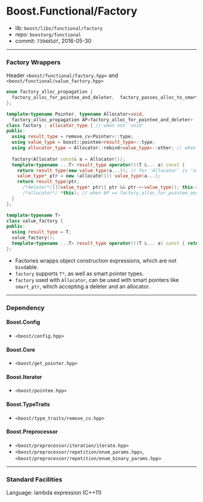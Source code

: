 # Boost.Functional/Factory

* lib: `boost/libs/functional/factory`
* repo: `boostorg/functional`
* commit: `739dd5df`, 2016-05-30

------
### Factory Wrappers

Header `<boost/functional/factory.hpp>` and `<boost/functional/value_factory.hpp>`

```c++
enum factory_alloc_propagation {
  factory_alloc_for_pointee_and_deleter,  factory_passes_alloc_to_smart_pointer
};

template<typename Pointer, typename Allocator=void,
  factory_alloc_propagation AP=factory_alloc_for_pointee_and_deleter>
class factory : allocator_type { // when not 'void'
public:
  using result_type = remove_cv<Pointer>::type;
  using value_type = boost::pointee<result_type>::type;
  using allocator_type = Allocator::rebind<value_type>::other; // when not 'void'
  
  factory(Allocator const& a = Allocator());
  template<typename ...T> result_type operator()(T &... a) const {
    return result_type(new value_type(a...)); // for 'Allocator' is 'void'
    value_type* ptr = new (allocate(1)) value_type(a...);
    return result_type(ptr,
      /*deleter*/[](value_type* ptr){ ptr && ptr->~value_type(); this->deallocate(ptr, 1); },
      /*allocator*/ *this); // when AP == factory_alloc_for_pointee_and_deleter
  }
};

template<typename T>
class value_factory {
public:
  using result_type = T;
  value_factory();
  template<typename ...T> result_type operator()(T &... a) const { return T(a...); }
};
```

* Factories wrapps object construction expressions, which are not `bind`able.
* `factory` supports `T*`, as well as smart pointer types.
* `factory` used with `Allocator`, can be used with smart pointers like `smart_ptr`, which accepting
  a deleter and an allocator.

------
### Dependency

#### Boost.Config

* `<boost/config.hpp>`

#### Boost.Core

* `<boost/get_pointer.hpp>`

#### Boost.Iterator

* `<boost/pointee.hpp>`

#### Boost.TypeTraits

* `<boost/type_traits/remove_cv.hpp>`

#### Boost.Preprocessor

* `<boost/preprocessor/iteration/iterate.hpp>`
* `<boost/preprocessor/repetition/enum_params.hpp>`, `<boost/preprocessor/repetition/enum_binary_params.hpp>`

------
### Standard Facilities

Language: lambda expression (C++11)
